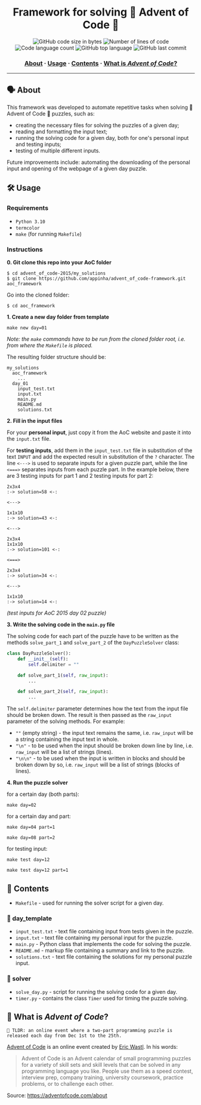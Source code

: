 <h1 align="center">
	Framework for solving 🌟 Advent of Code 🎄
</h1>

<p align="center">
	<img alt="GitHub code size in bytes" src="https://img.shields.io/github/languages/code-size/appinha/advent_of_code-framework?color=blueviolet" />
	<img alt="Number of lines of code" src="https://img.shields.io/tokei/lines/github/appinha/advent_of_code-framework?color=blueviolet" />
	<img alt="Code language count" src="https://img.shields.io/github/languages/count/appinha/advent_of_code-framework?color=blue" />
	<img alt="GitHub top language" src="https://img.shields.io/github/languages/top/appinha/advent_of_code-framework?color=blue" />
	<img alt="GitHub last commit" src="https://img.shields.io/github/last-commit/appinha/advent_of_code-framework?color=brightgreen" />
</p>

<h3 align="center">
	<a href="#%EF%B8%8F-about">About</a>
	<span> · </span>
	<a href="#%EF%B8%8F-usage">Usage</a>
	<span> · </span>
	<a href="#-contents">Contents</a>
	<span> · </span>
	<a href="#-what-is-advent-of-code">What is <i>Advent of Code</i>?</a>
</h3>

---

## 🗣️ About

This framework was developed to automate repetitive tasks when solving 🌟 Advent of Code 🎄 puzzles, such as:
- creating the necessary files for solving the puzzles of a given day;
- reading and formatting the input text;
- running the solving code for a given day, both for one's personal input and testing inputs;
- testing of multiple different inputs.

Future improvements include: automating the downloading of the personal input and opening of the webpage of a given day puzzle.

## 🛠️ Usage

### Requirements

- `Python 3.10`
- `termcolor`
- `make` (for running `Makefile`)

### Instructions

**0. Git clone this repo into your AoC folder**

```shell
$ cd advent_of_code-2015/my_solutions
$ git clone https://github.com/appinha/advent_of_code-framework.git aoc_framework
```

Go into the cloned folder:

```shell
$ cd aoc_framework
```

**1. Create a new day folder from template**

```shell
make new day=01
```

_Note: the `make` commands have to be run from the cloned folder root, i.e. from where the `Makefile` is placed._

The resulting folder structure should be:
```
my_solutions
  aoc_framework
    ...
  day_01
    input_test.txt
    input.txt
    main.py
    README.md
    solutions.txt
```

**2. Fill in the input files**

For your **personal input**, just copy it from the AoC website and paste it into the `input.txt` file.

For **testing inputs**, add them in the `input_test.txt` file in substitution of the text `INPUT` and add the expected result in substitution of the `?` character. The line `<--->` is used to separate inputs for a given puzzle part, while the line `<===>` separates inputs from each puzzle part. In the example below, there are 3 testing inputs for part 1 and 2 testing inputs for part 2:

```
2x3x4
:-> solution=58 <-:

<--->

1x1x10
:-> solution=43 <-:

<--->

2x3x4
1x1x10
:-> solution=101 <-:

<===>

2x3x4
:-> solution=34 <-:

<--->

1x1x10
:-> solution=14 <-:
```

_(test inputs for AoC 2015 day 02 puzzle)_

**3. Write the solving code in the `main.py` file**

The solving code for each part of the puzzle have to be written as the methods `solve_part_1` and `solve_part_2` of the `DayPuzzleSolver` class:

```python
class DayPuzzleSolver():
    def __init__(self):
        self.delimiter = ""

    def solve_part_1(self, raw_input):
        ...

    def solve_part_2(self, raw_input):
        ...
```

The `self.delimiter` parameter determines how the text from the input file should be broken down. The result is then passed as the `raw_input` parameter of the solving methods. For example:

- `""` (empty string) - the input text remains the same, i.e. `raw_input` will be a string containing the input text in whole.
- `"\n"` - to be used when the input should be broken down line by line, i.e. `raw_input` will be a list of strings (lines).
- `"\n\n"` - to be used when the input is written in blocks and should be broken down by so, i.e. `raw_input` will be a list of strings (blocks of lines).

**4. Run the puzzle solver**

for a certain day (both parts):

```shell
make day=02
```

for a certain day and part:

```shell
make day=04 part=1
```

```shell
make day=08 part=2
```

for testing input:

```shell
make test day=12
```

```shell
make test day=12 part=1
```

## 📑 Contents

* `Makefile` - used for running the solver script for a given day.

### 📂 day_template

* `input_test.txt` - text file containing input from tests given in the puzzle.
* `input.txt` - text file containing my personal input for the puzzle.
* `main.py` - Python class that implements the code for solving the puzzle.
* `README.md` - markup file containing a summary and link to the puzzle.
* `solutions.txt` - text file containing the solutions for my personal puzzle input.

### 📂 solver

* `solve_day.py` - script for running the solving code for a given day.
* `timer.py` - contains the class `Timer` used for timing the puzzle solving.

## 🌟 What is *Advent of Code*?

	🚀 TLDR: an online event where a two-part programming puzzle is released each day from Dec 1st to the 25th.

[Advent of Code](http://adventofcode.com) is an online event created by [Eric Wastl](http://was.tl/). In his words:

> Advent of Code is an Advent calendar of small programming puzzles for a variety of skill sets and skill levels that can be solved in any programming language you like. People use them as a speed contest, interview prep, company training, university coursework, practice problems, or to challenge each other.

Source: https://adventofcode.com/about
